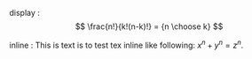 display : $$ \frac{n!}{k!(n-k)!} = {n \choose k} $$

inline : This is text is to test tex inline like following: $x^n + y^n = z^n$.
